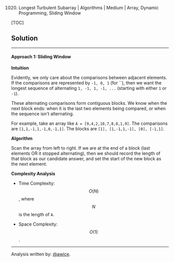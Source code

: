 1020. Longest Turbulent Subarray | Algorithms | Medium | Array, Dynamic Programming, Sliding Window

[TOC]

## Solution
---
#### Approach 1: Sliding Window

**Intuition**

Evidently, we only care about the comparisons between adjacent elements.  If the comparisons are represented by `-1, 0, 1` (for ``), then we want the longest sequence of alternating `1, -1, 1, -1, ...` (starting with either `1` or `-1`).

These alternating comparisons form contiguous blocks.  We know when the next block ends: when it is the last two elements being compared, or when the sequence isn't alternating.

For example, take an array like `A = [9,4,2,10,7,8,8,1,9]`.  The comparisons are `[1,1,-1,1,-1,0,-1,1]`.  The blocks are `[1], [1,-1,1,-1], [0], [-1,1]`.

**Algorithm**

Scan the array from left to right.  If we are at the end of a block (last elements OR it stopped alternating), then we should record the length of that block as our candidate answer, and set the start of the new block as the next element.



**Complexity Analysis**

* Time Complexity:  $$O(N)$$, where $$N$$ is the length of `A`.

* Space Complexity:  $$O(1)$$.




---
Analysis written by: [@awice](https://leetcode.com/awice).
